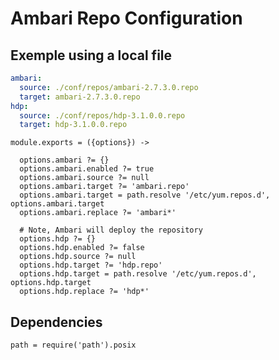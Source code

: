 
# Ambari Repo Configuration

## Exemple using a local file

```yaml
ambari:
  source: ./conf/repos/ambari-2.7.3.0.repo
  target: ambari-2.7.3.0.repo
hdp:
  source: ./conf/repos/hdp-3.1.0.0.repo
  target: hdp-3.1.0.0.repo
```

    module.exports = ({options}) ->
    
      options.ambari ?= {}
      options.ambari.enabled ?= true
      options.ambari.source ?= null
      options.ambari.target ?= 'ambari.repo'
      options.ambari.target = path.resolve '/etc/yum.repos.d', options.ambari.target
      options.ambari.replace ?= 'ambari*'
      
      # Note, Ambari will deploy the repository
      options.hdp ?= {}
      options.hdp.enabled ?= false
      options.hdp.source ?= null
      options.hdp.target ?= 'hdp.repo'
      options.hdp.target = path.resolve '/etc/yum.repos.d', options.hdp.target
      options.hdp.replace ?= 'hdp*'

## Dependencies

    path = require('path').posix

